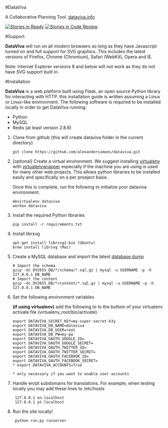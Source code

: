 #DataViva 

A Collaborative Planning Tool.
[dataviva.info](http://www.dataviva.info)

[![Stories in Ready](https://badge.waffle.io/DataViva/dataviva-site.png?label=ready&title=Ready)](https://github.com/DataViva/dataviva-site/issues?q=label%3Aready) [![Stories in Code Review](https://badge.waffle.io/DataViva/dataviva-site.png?label=to+review&title=Code+review)](https://github.com/DataViva/dataviva-site/issues?utf8=%E2%9C%93&q=label%3A%22to+review%22+)

#Support

**DataViva** will run on all modern browsers so long as they have Javascript turned on and full support for SVG graphics. This includes the latest versions of Firefox, Chrome (Chromium), Safari (WebKit), Opera and IE.

Note: Internet Explorer versions 8 and below will not work as they do not have SVG support built in.

#Installation

**DataViva** is a web platform built using Flask, an open source Python library for interacting with HTTP. this installation guide is written assuming a Linux or Linux-like environment. The following software is required to be installed locally in order to get DataViva running:

*   Python
*   MySQL
*   Redis (at least version 2.8.6)

1.	Clone from github (this will create dataviva folder in the current directory)

        git clone https://github.com/alexandersimoes/dataviva.git
2.	[optional] Create a virtual environment. We suggest installing [virtualenv](https://pypi.python.org/pypi/virtualenv) with [virtualenvwrapper](http://virtualenvwrapper.readthedocs.org/en/latest/) especially if the machine you are using is used for many other web projects. This allows python libraries to be installed easily and specifically on a per proeject basis.

	Once this is complete, run the following to initialize your dataviva environment.


        mkvirtualenv dataviva
        workon dataviva
3.	Install the required Python libraries

        pip install -r requirements.txt
4.	Install librsvg

        apt-get install librsvg2-bin (Ubuntu)
        brew install librsvg (Mac)
5.	Create a MySQL database and import the latest [database dump](https://s3-sa-east-1.amazonaws.com/datavivadb/dv2015_db.tar.gz)

        # Import the schema
        gzip -dc DV2015_DB/*/schema/*.sql.gz | mysql -u USERNAME -p -h 127.0.0.1 DB_NAME
        # Import the content
        gzip -dc DV2015_DB/*/content/*.sql.gz | mysql -u USERNAME -p -h 127.0.0.1 DB_NAME

6.	Set the following environment variables

	**(if using virtualenv)** add the following to to the bottom of your virtualenv activate file (virtualenv_root/bin/activate).

        export DATAVIVA_SECRET_KEY=my-super-secret-k3y
        export DATAVIVA_DB_NAME=dataviva
        export DATAVIVA_DB_USER=root
        export DATAVIVA_DB_PW=my-pw
        export DATAVIVA_OAUTH_GOOGLE_ID=
        export DATAVIVA_OAUTH_GOOGLE_SECRET=
        export DATAVIVA_OAUTH_TWITTER_ID=
        export DATAVIVA_OAUTH_TWITTER_SECRET=
        export DATAVIVA_OAUTH_FACEBOOK_ID=
        export DATAVIVA_OAUTH_FACEBOOK_SECRET=
        * export DATAVIVA_ACCOUNTS=True

        * only necessary if you want to enable user accounts

7. Handle en/pt subdomains for translations. For example, when testing locally you may add these lines to /etc/hosts

        127.0.0.1 en.localhost
        127.0.0.1 pt.localhost

8. Run the site locally!

        python run.py runserver
